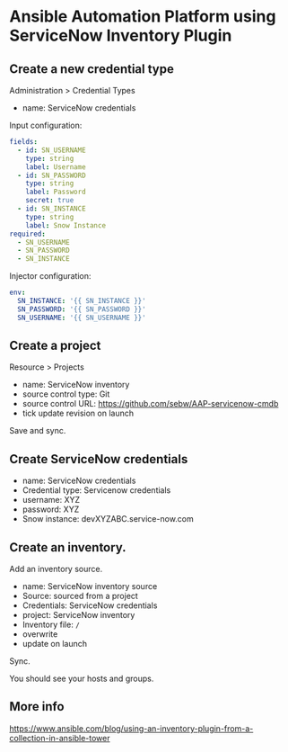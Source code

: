# Ansible Automation Platform using ServiceNow Inventory Plugin

## Create a new credential type 

Administration > Credential Types

- name: ServiceNow credentials

Input configuration:

```yaml
fields:
  - id: SN_USERNAME
    type: string
    label: Username
  - id: SN_PASSWORD
    type: string
    label: Password
    secret: true
  - id: SN_INSTANCE
    type: string
    label: Snow Instance
required:
  - SN_USERNAME
  - SN_PASSWORD
  - SN_INSTANCE
```

Injector configuration:

```yaml
env:
  SN_INSTANCE: '{{ SN_INSTANCE }}'
  SN_PASSWORD: '{{ SN_PASSWORD }}'
  SN_USERNAME: '{{ SN_USERNAME }}'
```

## Create a project

Resource > Projects

- name: ServiceNow inventory
- source control type: Git
- source control URL: https://github.com/sebw/AAP-servicenow-cmdb
- tick update revision on launch

Save and sync.

## Create ServiceNow credentials

- name: ServiceNow credentials
- Credential type: Servicenow credentials
- username: XYZ
- password: XYZ
- Snow instance: devXYZABC.service-now.com

## Create an inventory.

Add an inventory source.

- name: ServiceNow inventory source
- Source: sourced from a project
- Credentials: ServiceNow credentials
- project: ServiceNow inventory
- Inventory file: `/`
- overwrite
- update on launch

Sync.

You should see your hosts and groups.

## More info

https://www.ansible.com/blog/using-an-inventory-plugin-from-a-collection-in-ansible-tower

